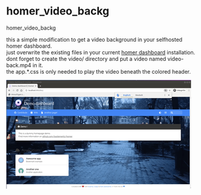 # homer_video_backg
homer_video_backg


this a simple modification to get a video background in your selfhosted homer dashboard.\
just overwrite the existing files in your current [homer dashboard](https://github.com/bastienwirtz/homer) installation.\
dont forget to create the video/ directory and put a video named video-back.mp4 in it.\
the app.*.css is only needed to play the video beneath the colored header.

![](video-backg.gif)
